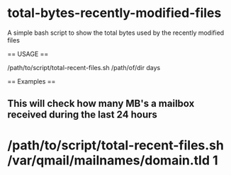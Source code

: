 total-bytes-recently-modified-files
===================================

A simple bash script to show the total bytes used by the recently modified files

== USAGE ==

/path/to/script/total-recent-files.sh /path/of/dir days

== Examples ==

## This will check how many MB's a mailbox received during the last 24 hours

# /path/to/script/total-recent-files.sh /var/qmail/mailnames/domain.tld 1
